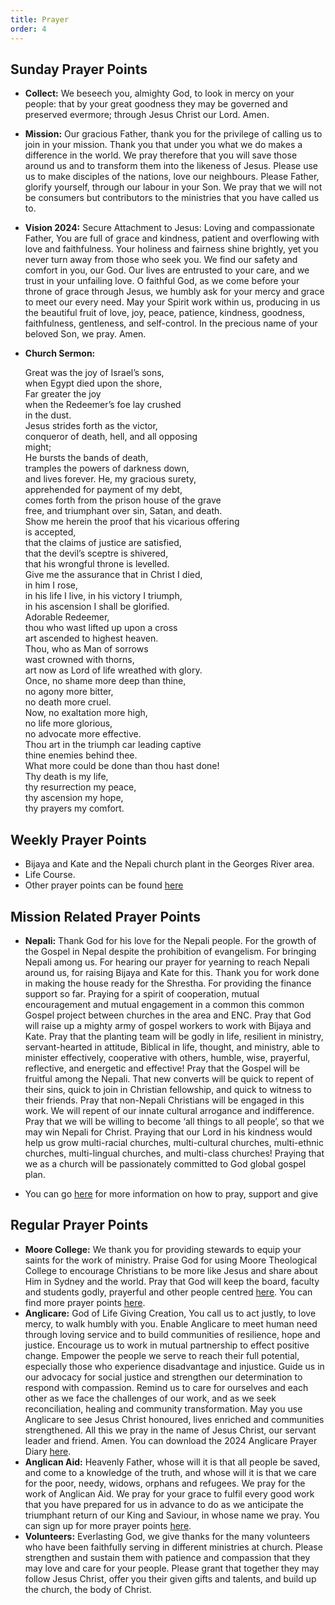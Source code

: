 ```yaml
---
title: Prayer
order: 4
---
```


## Sunday Prayer Points


  
- **Collect:** We beseech you, almighty God, to look in mercy on your people: that by your great goodness they may be governed and preserved evermore; through Jesus Christ our Lord. Amen.
- **Mission:** Our gracious Father, thank you for the privilege of calling us to join in your mission. Thank you that under you what we do makes a difference in the world. We pray therefore that you will save those around us and to transform them into the likeness of Jesus. Please use us to make disciples of the nations, love our neighbours. Please Father, glorify yourself, through our labour in your Son. We pray that we will not be consumers but contributors to the ministries that you have called us to. 
- **Vision 2024:** Secure Attachment to Jesus: Loving and compassionate Father, You are full of grace and kindness, patient and overflowing with love and faithfulness. Your holiness and fairness shine brightly, yet you never turn away from those who seek you. We find our safety and comfort in you, our God. Our lives are entrusted to your care, and we trust in your unfailing love. O faithful God, as we come before your throne of grace through Jesus, we humbly ask for your mercy and grace to meet our every need. May your Spirit work within us, producing in us the beautiful fruit of love, joy, peace, patience, kindness, goodness, faithfulness, gentleness, and self-control. In the precious name of your beloved Son, we pray. Amen.

- **Church Sermon:**

    Great was the joy of Israel’s sons,  
           when Egypt died upon the shore,  
          Far greater the joy  
          when the Redeemer’s foe lay crushed  
          in the dust.  
    Jesus strides forth as the victor,  
      conqueror of death, hell, and all opposing  
        might;  
    He bursts the bands of death,  
      tramples the powers of darkness down,  
      and lives forever.
    He, my gracious surety,  
      apprehended for payment of my debt,  
      comes forth from the prison house of the grave  
      free, and triumphant over sin, Satan, and death.  
    Show me herein the proof that his vicarious offering  
        is accepted,  
      that the claims of justice are satisfied,  
      that the devil’s sceptre is shivered,  
      that his wrongful throne is levelled.  
    Give me the assurance that in Christ I died,  
      in him I rose,  
      in his life I live, in his victory I triumph,  
      in his ascension I shall be glorified.  
    Adorable Redeemer,  
      thou who wast lifted up upon a cross  
      art ascended to highest heaven.  
    Thou, who as Man of sorrows  
      wast crowned with thorns,  
      art now as Lord of life wreathed with glory.    
    Once, no shame more deep than thine,  
      no agony more bitter,  
      no death more cruel.  
    Now, no exaltation more high,  
      no life more glorious,  
      no advocate more effective.  
    Thou art in the triumph car leading captive  
      thine enemies behind thee.  
    What more could be done than thou hast done!  
      Thy death is my life,  
      thy resurrection my peace,  
      thy ascension my hope,  
      thy prayers my comfort.  







## Weekly Prayer Points
- Bijaya and Kate and the Nepali church plant in the Georges River area.
- Life Course. 
- Other prayer points can be found [here](https://stgeorgeshurstville.org.au/prayer)

## Mission Related Prayer Points

- **Nepali:** Thank God for his love for the Nepali people. For the growth of the Gospel in Nepal despite the prohibition of evangelism. For bringing Nepali among us. For hearing our prayer for yearning to reach Nepali around us, for raising Bijaya and Kate for this. Thank you for work done in making the house ready for the Shrestha. For providing the finance support so far. Praying for a spirit of cooperation, mutual encouragement and mutual engagement in a common this common Gospel project between churches in the area and ENC. Pray that God will raise up a mighty army of gospel workers to work with Bijaya and Kate. Pray that the planting team will be godly in life, resilient in ministry, servant-hearted in attitude, Biblical in life, thought, and ministry, able to minister effectively, cooperative with others, humble, wise, prayerful, reflective, and energetic and effective! Pray that the Gospel will be fruitful among the Nepali. That new converts will be quick to repent of their sins, quick to join in Christian fellowship, and quick to witness to their friends. Pray that non-Nepali Christians will be engaged in this work. We will repent of our innate cultural arrogance and indifference. Pray that we will be willing to become ‘all things to all people’, so that we may win Nepali for Christ. Praying that our Lord in his kindness would help us grow multi-racial churches, multi-cultural churches, multi-ethnic churches, multi-lingual churches, and multi-class churches! Praying that we as a church will be passionately committed to God global gospel plan.

- You can go [here](https://stgeorgeshurstville.org.au/mission-partners) for more information on how to pray, support and give

## Regular Prayer Points
- **Moore College:** We thank you for providing stewards to equip your saints for the work of ministry. Praise God for using Moore Theological College to encourage Christians to be more like Jesus and share about Him in Sydney and the world. Pray that God will keep the board, faculty and students godly, prayerful and other people centred [here](https://moore.edu.au/missions). You can find more prayer points [here](https://moore.edu.au/support-moore/prayer-points/).
- **Anglicare:** God of Life Giving Creation, You call us to act justly, to love mercy, to walk humbly with you. Enable Anglicare to meet human need through loving service and to build communities of resilience, hope and justice. Encourage us to work in mutual partnership to effect positive change. Empower the people we serve to reach their full potential, especially those who experience disadvantage and injustice. Guide us in our advocacy for social justice and strengthen our determination to respond with compassion. Remind us to care for ourselves and each other as we face the challenges of our work, and as we seek reconciliation, healing and community transformation. May you use Anglicare to see Jesus Christ honoured, lives enriched and communities strengthened. All this we pray in the name of Jesus Christ, our servant leader and friend. Amen. You can download the 2024 Anglicare Prayer Diary [here](https://www.anglicare.org.au/about-us/ministry-partnerships/prayer-diary/).
- **Anglican Aid:** Heavenly Father, whose will it is that all people be saved, and come to a knowledge of the truth, and whose will it is that we care for the poor, needy, widows, orphans and refugees. We pray for the work of Anglican Aid. We pray for your grace to fulfil every good work that you have prepared for us in advance to do as we anticipate the triumphant return of our King and Saviour, in whose name we pray. You can sign up for more prayer points [here](https://anglicanaid.org.au/get-involved/pray/).
-  **Volunteers:** Everlasting God, we give thanks for the many volunteers who have been faithfully serving in different ministries at church. Please strengthen and sustain them with patience and compassion  that they may love and care for your people. Please grant that together they may follow Jesus Christ, offer you their given gifts and talents, and build up the church, the body of Christ.
